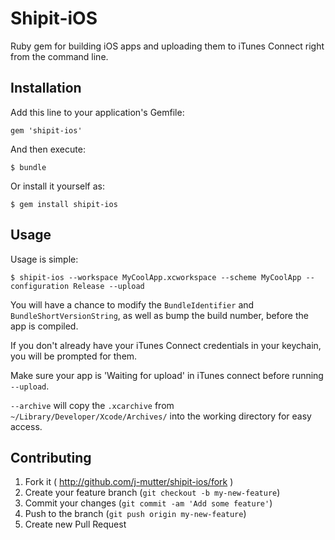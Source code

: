 # Shipit-iOS

Ruby gem for building iOS apps and uploading them to iTunes Connect right from the command line.

## Installation

Add this line to your application's Gemfile:

    gem 'shipit-ios'

And then execute:

    $ bundle

Or install it yourself as:

    $ gem install shipit-ios

## Usage

Usage is simple:

    $ shipit-ios --workspace MyCoolApp.xcworkspace --scheme MyCoolApp --configuration Release --upload

You will have a chance to modify the `BundleIdentifier` and `BundleShortVersionString`, as well as bump the build number, before the app is compiled.

If you don't already have your iTunes Connect credentials in your keychain, you will be prompted for them.

Make sure your app is 'Waiting for upload' in iTunes connect before running `--upload`.

`--archive` will copy the `.xcarchive` from `~/Library/Developer/Xcode/Archives/` into the working directory for easy access.

## Contributing

1. Fork it ( http://github.com/j-mutter/shipit-ios/fork )
2. Create your feature branch (`git checkout -b my-new-feature`)
3. Commit your changes (`git commit -am 'Add some feature'`)
4. Push to the branch (`git push origin my-new-feature`)
5. Create new Pull Request
